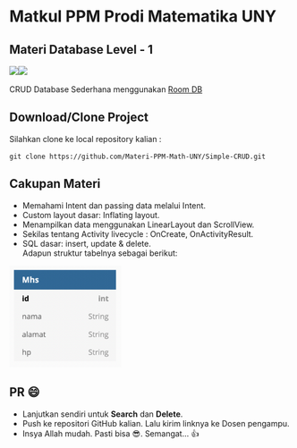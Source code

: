 # Matkul PPM Prodi Matematika UNY 
## Materi Database Level - 1
<img width="320px" src="https://raw.githubusercontent.com/Materi-PPM-Math-UNY/Simple-CRUD/main/device-2021-03-19-070447.png"/><img width="320px" src="https://raw.githubusercontent.com/Materi-PPM-Math-UNY/Simple-CRUD/main/device-2021-03-19-070649.png"/>

CRUD Database Sederhana menggunakan <a href="https://developer.android.com/training/data-storage/room" target="_blank">Room DB</a>    
## Download/Clone Project
Silahkan clone ke local repository kalian :
```
git clone https://github.com/Materi-PPM-Math-UNY/Simple-CRUD.git
```
## Cakupan Materi  
- Memahami Intent dan passing data melalui Intent.
- Custom layout dasar: Inflating layout.
- Menampilkan data menggunakan LinearLayout dan ScrollView. 
- Sekilas tentang Activity livecycle : OnCreate, OnActivityResult.
- SQL dasar: insert, update & delete.   
 Adapun struktur tabelnya sebagai berikut:
 <img width="200" src="https://raw.githubusercontent.com/Materi-PPM-Math-UNY/Simple-CRUD/main/tabel.png"/>

## PR 😄
- Lanjutkan sendiri untuk **Search** dan **Delete**.
- Push ke repositori GitHub kalian. Lalu kirim linknya ke Dosen pengampu.
- Insya Allah mudah. Pasti bisa 😎. Semangat... 👍
